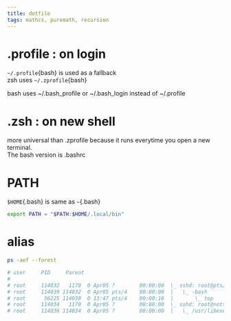 ```yaml
---
title: dotfile
tags: mathcs, puremath, recursion
---
```



# .profile : on login

`~/.profile`{bash} is used as a fallback  
zsh uses `~/.zprofile`{bash}

bash uses ~/.bash_profile or ~/.bash_login instead of ~/.profile

# .zsh : on new shell

more universal than .zprofile because it runs everytime you open a new terminal.  
The bash version is .bashrc

# PATH

`$HOME`{.bash} is same as `~`{.bash}  

```bash
export PATH = "$PATH:$HOME/.local/bin"
```

# alias

```bash
ps -aef --forest

# user     PID     Parent 
# 
# root     114032   1170  0 Apr05 ?        00:00:00  \_ sshd: root@pts/4
# root     114039 114032  0 Apr05 pts/4    00:00:00  |   \_ -bash
# root      56225 114039  0 13:47 pts/4    00:00:16  |       \_ top
# root     114034   1170  0 Apr05 ?        00:00:00  \_ sshd: root@notty
# root     114036 114034  0 Apr05 ?        00:00:00  |   \_ /usr/libexec/openssh/sftp-server
```